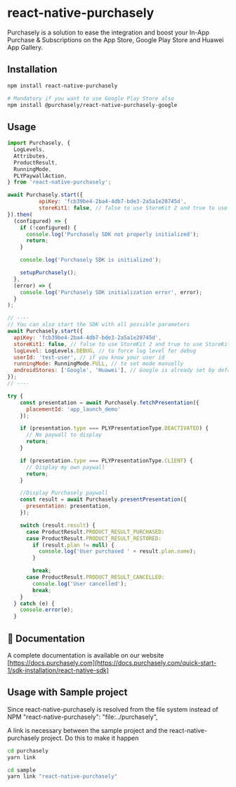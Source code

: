 # react-native-purchasely

Purchasely is a solution to ease the integration and boost your In-App Purchase & Subscriptions on the App Store, Google Play Store and Huawei App Gallery.

## Installation

```sh
npm install react-native-purchasely

# Mandatory if you want to use Google Play Store also
npm install @purchasely/react-native-purchasely-google
```

## Usage

```js
import Purchasely, {
  LogLevels,
  Attributes,
  ProductResult,
  RunningMode,
  PLYPaywallAction,
} from 'react-native-purchasely';

await Purchasely.start({
          apiKey: 'fcb39be4-2ba4-4db7-bde3-2a5a1e20745d',
          storeKit1: false, // false to use StoreKit 2 and true to use StoreKit 1
}).then(
  (configured) => {
    if (!configured) {
      console.log('Purchasely SDK not properly initialized');
      return;
    }

    console.log('Purchasely SDK is initialized');

    setupPurchasely();
  },
  (error) => {
    console.log('Purchasely SDK initialization error', error);
  }
);

// ----
// You can also start the SDK with all possible parameters
await Purchasely.start({
  apiKey: 'fcb39be4-2ba4-4db7-bde3-2a5a1e20745d',
  storeKit1: false, // false to use StoreKit 2 and true to use StoreKit 1
  logLevel: LogLevels.DEBUG, // to force log level for debug
  userId: 'test-user', // if you know your user id
  runningMode: RunningMode.FULL, // to set mode manually
  androidStores: ['Google', 'Huawei'], // Google is already set by default, you can add Huawei and Amazon
});
// ----

try {
    const presentation = await Purchasely.fetchPresentation({
      placementId: 'app_launch_demo'
    });

    if (presentation.type === PLYPresentationType.DEACTIVATED) {
      // No paywall to display
      return;
    }

    if (presentation.type === PLYPresentationType.CLIENT) {
      // Display my own paywall
      return;
    }

    //Display Purchasely paywall
    const result = await Purchasely.presentPresentation({
      presentation: presentation,
    });

    switch (result.result) {
      case ProductResult.PRODUCT_RESULT_PURCHASED:
      case ProductResult.PRODUCT_RESULT_RESTORED:
        if (result.plan != null) {
          console.log('User purchased ' + result.plan.name);
        }

        break;
      case ProductResult.PRODUCT_RESULT_CANCELLED:
        console.log('User cancelled');
        break;
    }
  } catch (e) {
    console.error(e);
  }

```

## 🏁 Documentation

A complete documentation is available on our website [https://docs.purchasely.com](https://docs.purchasely.com/quick-start-1/sdk-installation/react-native-sdk)

## Usage with Sample project

Since react-native-purchasely is resolved from the file system instead of NPM
"react-native-purchasely": "file:../purchasely",

A link is necessary between the sample project and the react-native-purchasely project.
Do this to make it happen

```sh
cd purchasely
yarn link

cd sample
yarn link "react-native-purchasely"
```
